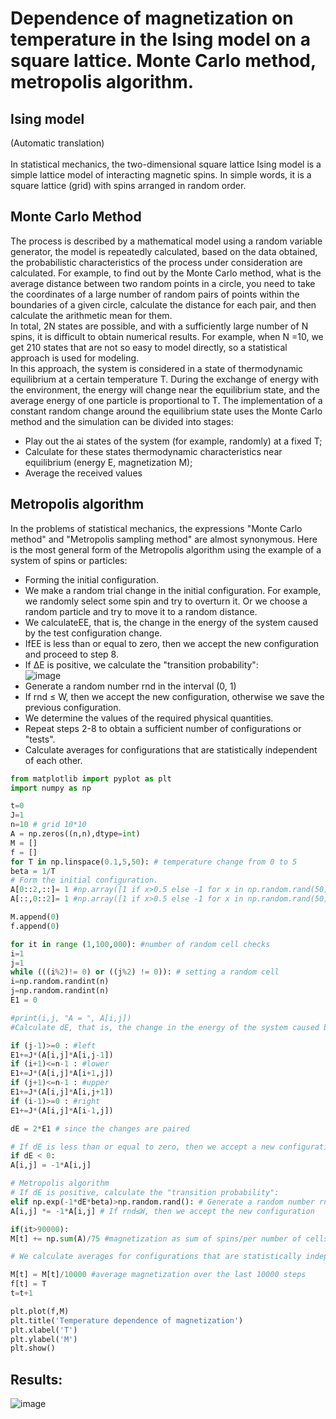 # Dependence of magnetization on temperature in the Ising model on a square lattice. Monte Carlo method, metropolis algorithm.
## Ising model
(Automatic translation)
</br></br>
In statistical mechanics, the two-dimensional square lattice Ising model is a simple lattice model of interacting magnetic spins.
In simple words, it is a square lattice (grid) with spins arranged in random order.
## Monte Carlo Method
The process is described by a mathematical model using a random variable generator, the model is repeatedly calculated,
based on the data obtained, the probabilistic characteristics of the process under consideration are calculated. For example, to find out by the Monte Carlo method,
what is the average distance between two random points in a circle, you need to take the coordinates of a large number of random pairs of points within the boundaries
of a given circle, calculate the distance for each pair, and then calculate the arithmetic mean for them.
</br>
In total, 2N states are possible, and with a sufficiently large number of N spins, it is difficult to obtain numerical results.
For example, when N =10, we get 210 states that are not so easy to model directly, so a statistical approach is used for modeling.
</br>
In this approach, the system is considered in a state of thermodynamic equilibrium at a certain temperature T.
During the exchange of energy with the environment, the energy will change near the equilibrium state, and the average energy of one particle is proportional to T. The implementation of a constant random change around the equilibrium state uses the Monte Carlo method and the simulation can be divided into stages:
</br>
* Play out the ai states of the system (for example, randomly) at a fixed T;
* Calculate for these states thermodynamic characteristics near equilibrium (energy E, magnetization M);
* Average the received values
## Metropolis algorithm
In the problems of statistical mechanics, the expressions "Monte Carlo method" and "Metropolis sampling method" are almost synonymous.
Here is the most general form of the Metropolis algorithm using the example of a system of spins or particles:
* Forming the initial configuration.
* We make a random trial change in the initial configuration. For example, we randomly select some spin and try to overturn it. Or we choose a random particle and try to move it to a random distance.
* We calculateЕE, that is, the change in the energy of the system caused by the test configuration change.
* IfЕE is less than or equal to zero, then we accept the new configuration and proceed to step 8.
* If ∆E is positive, we calculate the "transition probability":</br>
![image](https://user-images.githubusercontent.com/66952748/158302610-991ff0b4-8115-41b2-9a6e-740cb16f07b5.png )
* Generate a random number rnd in the interval (0, 1)
* If rnd ≤ W, then we accept the new configuration, otherwise we save the previous configuration.
* We determine the values of the required physical quantities.
* Repeat steps 2-8 to obtain a sufficient number of configurations or "tests".
* Calculate averages for configurations that are statistically independent of each other.


```python
from matplotlib import pyplot as plt
import numpy as np

t=0
J=1
n=10 # grid 10*10
A = np.zeros((n,n),dtype=int)
M = []
f = []
for T in np.linspace(0.1,5,50): # temperature change from 0 to 5
beta = 1/T
# Form the initial configuration.
A[0::2,::]= 1 #np.array([1 if x>0.5 else -1 for x in np.random.rand(50)]).reshape((n//2,n))
A[::,0::2]= 1 #np.array([1 if x>0.5 else -1 for x in np.random.rand(50)]).reshape((n,n//2))

M.append(0)
f.append(0)

for it in range (1,100,000): #number of random cell checks
i=1
j=1
while (((i%2)!= 0) or ((j%2) != 0)): # setting a random cell
i=np.random.randint(n)
j=np.random.randint(n)
E1 = 0

#print(i,j, "A = ", A[i,j])
#Calculate dE, that is, the change in the energy of the system caused by the test configuration change.

if (j-1)>=0 : #left
E1+=J*(A[i,j]*A[i,j-1])
if (i+1)<=n-1 : #lower
E1+=J*(A[i,j]*A[i+1,j])
if (j+1)<=n-1 : #upper
E1+=J*(A[i,j]*A[i,j+1])
if (i-1)>=0 : #right
E1+=J*(A[i,j]*A[i-1,j])

dE = 2*E1 # since the changes are paired

# If dE is less than or equal to zero, then we accept a new configuration (in our case, we flip the spin)
if dE < 0:
A[i,j] = -1*A[i,j]

# Metropolis algorithm
# If dE is positive, calculate the "transition probability":
elif np.exp(-1*dE*beta)>np.random.rand(): # Generate a random number rnd in the interval (0, 1)
A[i,j] *= -1*A[i,j] # If rnd≤W, then we accept the new configuration

if(it>90000):
M[t] += np.sum(A)/75 #magnetization as sum of spins/per number of cells

# We calculate averages for configurations that are statistically independent of each other.

M[t] = M[t]/10000 #average magnetization over the last 10000 steps
f[t] = T
t=t+1

plt.plot(f,M)
plt.title('Temperature dependence of magnetization')
plt.xlabel('T')
plt.ylabel('M')
plt.show()
```
## Results:
![image](https://user-images.githubusercontent.com/66952748/158302708-1852d223-e566-42e3-ba9a-333c458f8c2a.png)
